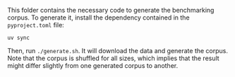 This folder contains the necessary code to generate the benchmarking corpus. To
generate it, install the dependency contained in the `pyproject.toml` file:

```
uv sync
```

Then, run `./generate.sh`. It will download the data and generate the corpus.
Note that the corpus is shuffled for all sizes, which implies
that the result might differ slightly from one generated corpus to another.
